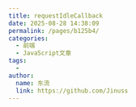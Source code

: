 ```yaml
---
title: requestIdleCallback
date: 2025-08-28 14:38:09
permalink: /pages/b125b4/
categories:
  - 前端
  - JavaScript文章
tags:
  - 
author: 
  name: 东流
  link: https://github.com/Jinuss
---
```


